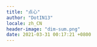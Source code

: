 ```yaml
---
title: "点心"
author: "DotIN13"
locale: zh_CN
header-image: "dim-sum.png"
date: 2021-03-31 00:17:21 +0800
---
```


